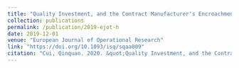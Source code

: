 ```yaml
---
title: "Quality Investment, and the Contract Manufacturer's Encroachment"
collection: publications
permalink: /publication/2019-ejot-h
date: 2019-12-01
venue: "European Journal of Operational Research"
link: "https://doi.org/10.1093/isq/sqaa009"
citation: "Cui, Qinquan. 2020. &quot;Quality Investment, and the Contract Manufacturer's Encroachment.&quot; <i>European Journal of Operational Research</i> 279(2): 407–418."
---
```

